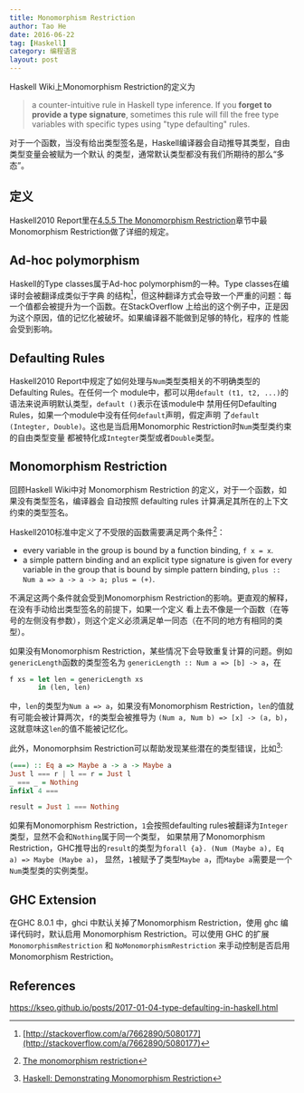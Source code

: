 ```yaml
---
title: Monomorphism Restriction
author: Tao He
date: 2016-06-22
tag: [Haskell]
category: 编程语言
layout: post
---
```


Haskell Wiki上Monomorphism Restriction的定义为

> a counter-intuitive rule in Haskell type inference. If you **forget to provide a type
> signature**, sometimes this rule will fill the free type variables with specific types using
> "type defaulting" rules.

<!--more-->

对于一个函数，当没有给出类型签名是，Haskell编译器会自动推导其类型，自由类型变量会被赋为一个默认
的类型，通常默认类型都没有我们所期待的那么“多态”。

定义
----

Haskell2010 Report里在[4.5.5 The Monomorphism Restriction](https://www.haskell.org/onlinereport/haskell2010/haskellch4.html#x10-930004.5.5)章节中最Monomorphism Restriction做了详细的规定。

Ad-hoc polymorphism
-------------------

Haskell的Type classes属于Ad-hoc polymorphism的一种。Type classes在编译时会被翻译成类似于字典
的结构[^1]，但这种翻译方式会导致一个严重的问题：每一个值都会被提升为一个函数。在StackOverflow
上给出的这个例子中，正是因为这个原因，值的记忆化被破坏。如果编译器不能做到足够的特化，程序的
性能会受到影响。

Defaulting Rules
----------------

Haskell2010 Report中规定了如何处理与`Num`类型类相关的不明确类型的Defaulting Rules。在任何一个
module中，都可以用`default (t1, t2, ...)`的语法来说声明默认类型，`default ()`表示在该module中
禁用任何Defaulting Rules，如果一个module中没有任何`default`声明，假定声明
了`default (Integter, Double)`。这也是当启用Monomorphic Restriction时`Num`类型类约束的自由类型变量
都被特化成`Integter`类型或者`Double`类型。

Monomorphism Restriction
------------------------

回顾Haskell Wiki中对 Monomorphism Restriction 的定义，对于一个函数，如果没有类型签名，编译器会
自动按照 defaulting rules 计算满足其所在的上下文约束的类型签名。

Haskell2010标准中定义了不受限的函数需要满足两个条件[^2]：

+ every variable in the group is bound by a function binding, `f x = x`.
+ a simple pattern binding and an explicit type signature is given for every variable in the group that is bound by
  simple pattern binding, `plus :: Num a => a -> a -> a; plus = (+)`.

不满足这两个条件就会受到Monomorphism Restriction的影响。更直观的解释，在没有手动给出类型签名的前提下，如果一个定义
看上去不像是一个函数（在等号的左侧没有参数），则这个定义必须满足单一同态（在不同的地方有相同的类型）。

如果没有Monomorphism Restriction，某些情况下会导致重复计算的问题。例如`genericLength`函数的类型签名为
`genericLength :: Num a => [b] -> a`，在

~~~haskell
f xs = let len = genericLength xs
       in (len, len)
~~~

中，`len`的类型为`Num a => a`，如果没有Monomorphism Restriction，`len`的值就有可能会被计算两次，`f`的类型会被推导为
`(Num a, Num b) => [x] -> (a, b)`，这就意味这`len`的值不能被记忆化。



此外，Monomorphsim Restriction可以帮助发现某些潜在的类型错误，比如[^3]:

~~~haskell
(===) :: Eq a => Maybe a -> a -> Maybe a
Just l === r | l == r = Just l
_ === _ = Nothing
infixl 4 ===

result = Just 1 === Nothing
~~~

如果有Monomorphism Restriction，`1`会按照defaulting rules被翻译为`Integer`类型，显然不会和`Nothing`属于同一个类型，
如果禁用了Monomorphism Restriction，GHC推导出的`result`的类型为`forall {a}. (Num (Maybe a), Eq a) => Maybe (Maybe a)`，
显然，`1`被赋予了类型`Maybe a`，而`Maybe a`需要是一个`Num`类型类的实例类型。

GHC Extension
-------------

在GHC 8.0.1 中，ghci 中默认关掉了Monomorphism Restriction，使用 ghc 编译代码时，默认启用
Monomorphism Restriction。可以使用 GHC 的扩展 `MonomorphismRestriction` 和 `NoMonomorphismRestriction`
来手动控制是否启用 Monomorphism Restriction。

References
----------

[^1]: [http://stackoverflow.com/a/7662890/5080177](http://stackoverflow.com/a/7662890/5080177)
[^2]: [The monomorphism restriction](https://www.haskell.org/onlinereport/haskell2010/haskellch4.html#x10-930004.5.5)
[^3]: [Haskell: Demonstrating Monomorphism Restriction](https://gist.github.com/CMCDragonkai/5cce00f732fcac0ec026)


https://kseo.github.io/posts/2017-01-04-type-defaulting-in-haskell.html
